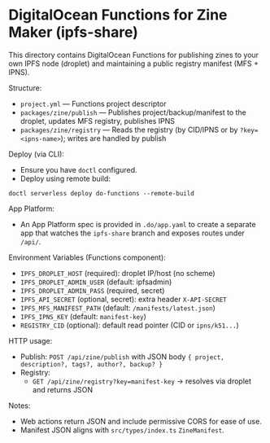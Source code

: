# DigitalOcean Functions for Zine Maker (ipfs-share)

This directory contains DigitalOcean Functions for publishing zines to your own IPFS node (droplet) and maintaining a public registry manifest (MFS + IPNS).

Structure:
- `project.yml` — Functions project descriptor
- `packages/zine/publish` — Publishes project/backup/manifest to the droplet, updates MFS registry, publishes IPNS
- `packages/zine/registry` — Reads the registry (by CID/IPNS or by `?key=<ipns-name>`); writes are handled by publish

Deploy (via CLI):
- Ensure you have `doctl` configured.
- Deploy using remote build:
```
doctl serverless deploy do-functions --remote-build
```

App Platform:
- An App Platform spec is provided in `.do/app.yaml` to create a separate app that watches the `ipfs-share` branch and exposes routes under `/api/`.

Environment Variables (Functions component):
- `IPFS_DROPLET_HOST` (required): droplet IP/host (no scheme)
- `IPFS_DROPLET_ADMIN_USER` (default: ipfsadmin)
- `IPFS_DROPLET_ADMIN_PASS` (required, secret)
- `IPFS_API_SECRET` (optional, secret): extra header `X-API-SECRET`
- `IPFS_MFS_MANIFEST_PATH` (default: `/manifests/latest.json`)
- `IPFS_IPNS_KEY` (default: `manifest-key`)
- `REGISTRY_CID` (optional): default read pointer (CID or `ipns/k51...`)

HTTP usage:
- Publish: `POST /api/zine/publish` with JSON body `{ project, description?, tags?, author?, backup? }`
- Registry: 
  - `GET /api/zine/registry?key=manifest-key` → resolves via droplet and returns JSON

Notes:
- Web actions return JSON and include permissive CORS for ease of use.
- Manifest JSON aligns with `src/types/index.ts` `ZineManifest`.
